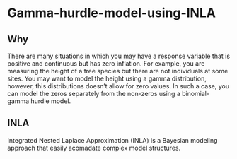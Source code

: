 # Gamma-hurdle-model-using-INLA
## Why
There are many situations in which you may have a response variable that is positive and continuous but has zero inflation. For example, you are measuring the height of a tree species but there are not individuals at some sites. You may want to model the height using a gamma distribution, however, this distributions doesn’t allow for zero values. In such a case, you can model the zeros separately from the non-zeros using a binomial-gamma hurdle model.
## INLA
Integrated Nested Laplace Approximation (INLA) is a Bayesian modeling approach that easily acomadate complex model structures. 
